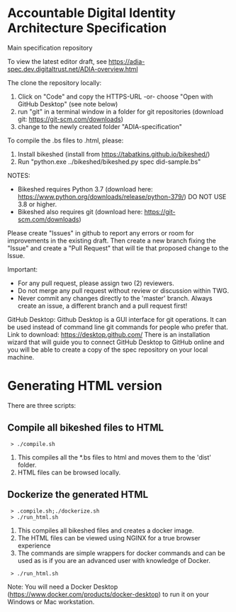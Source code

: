# Accountable Digital Identity Architecture Specification
Main specification repository

To view the latest editor draft, see https://adia-spec.dev.digitaltrust.net/ADIA-overview.html


The clone the repository locally:
1. Click on "Code" and copy the HTTPS-URL -or- choose "Open with GitHub Desktop" (see note below)
2. run "git" in a terminal window in a folder for git repositories (download git: https://git-scm.com/downloads)
3. change to the newly created folder "ADIA-specification"


To compile the .bs files to .html, please:
1. Install bikeshed (install from https://tabatkins.github.io/bikeshed/)
2. Run "python.exe ../bikeshed/bikeshed.py spec  did-sample.bs"

NOTES:
- Bikeshed requires Python 3.7 (download here: https://www.python.org/downloads/release/python-379/) DO NOT USE 3.8 or higher.
- Bikeshed also requires git (download here: https://git-scm.com/downloads)


Please create "Issues" in github to report any errors or room for improvements in the existing draft.
Then create a new branch fixing the "Issue" and create a "Pull Request" that will tie that proposed change
to the Issue.

Important:
- For any pull request, please assign two (2) reviewers.
- Do not merge any pull request without review or discussion within TWG.
- Never commit any changes directly to the 'master' branch. Always create an issue, a different branch and a pull request first!


GitHub Desktop:
Github Desktop is a GUI interface for git operations.  It can be used instead of command line git commands for people who prefer that.
Link to download: https://desktop.github.com/
There is an installation wizard that will guide you to connect GitHub Desktop to GitHub online and you will be able to create a copy of the spec repository on your local machine.


# Generating HTML version

There are three scripts:
## Compile all bikeshed files to HTML
  ```
   > ./compile.sh
  ```
  1. This compiles all the *.bs files to html and moves them to the 'dist' folder.
  2. HTML files can be browsed locally.

## Dockerize the generated HTML

  ```
   > .compile.sh;./dockerize.sh
   > ./run_html.sh
  ```
  1. This compiles all bikeshed files and creates a docker image.
  2. The HTML files can be viewed using NGINX for a true browser experience
  3. The commands are simple wrappers for docker commands and can be used as is if you are an advanced user with knowledge of Docker.
  ```
   > ./run_html.sh
  ```
Note: You will need a Docker Desktop (https://www.docker.com/products/docker-desktop) to run it on your Windows or Mac workstation.
